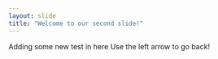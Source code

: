 ```yaml
---
layout: slide
title: "Welcome to our second slide!"
---
```

Adding some new test in here
Use the left arrow to go back!
